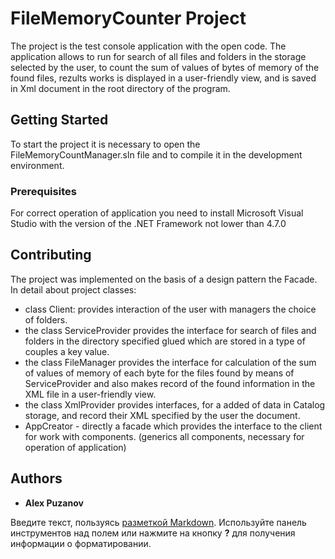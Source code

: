 # FileMemoryCounter Project

The project is the test console application with the open code. The application allows to run for search of all files and folders in the storage selected by the user, to count the sum of values of bytes of memory of the found files, rezults works is displayed in a user-friendly view, and is saved in Xml document in the root directory of the program. 

## Getting Started

To start the project it is necessary to open the FileMemoryCountManager.sln file and to compile it in the development environment.

### Prerequisites

For correct operation of application you need to install Microsoft Visual Studio with the version of the 
.NET Framework not lower than 4.7.0

## Contributing

The project was implemented on the basis of a design pattern the Facade. 
In detail about project classes:
- class Client: provides interaction of the user with managers the choice of folders.
- the class ServiceProvider provides the interface for search of files and folders in the directory specified glued which are stored in a type of couples a key value.
- the class FileManager provides the interface for calculation of the sum of values of memory of each byte for the files found by means of ServiceProvider and also makes record of the found information in the XML file in a user-friendly view.
- the class XmlProvider provides interfaces, for a added of data in Catalog storage, and record their XML specified by the user the document.
- AppCreator - directly a facade which provides the interface to the client for work with components. (generics all components, necessary for operation of application)

## Authors

* **Alex Puzanov** 


Введите текст, пользуясь [разметкой Markdown](http://daringfireball.net/projects/markdown/). Используйте панель инструментов над полем или нажмите на кнопку **?** для получения информации о форматировании.

